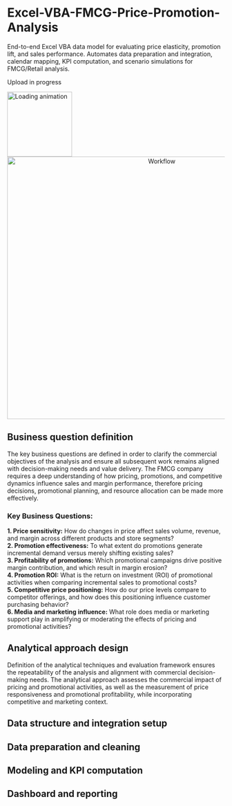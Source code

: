 # Excel-VBA-FMCG-Price-Promotion-Analysis
End-to-end Excel VBA data model for evaluating price elasticity, promotion lift, and sales performance. Automates data preparation and integration, calendar mapping, KPI computation, and scenario simulations for FMCG/Retail analysis.

Upload in progress

<img src="https://media1.giphy.com/media/v1.Y2lkPTc5MGI3NjExOWl4cjE4M3dicGx0Y2Q1Z2I1MHFscHpnaTN3bGphc3ZraXZzdjJmdSZlcD12MV9pbnRlcm5hbF9naWZfYnlfaWQmY3Q9Zw/emySgWo0iBKWqni1wR/giphy.gif" width="150" alt="Loading animation">

<div align="center">
<img width="700" height="607" alt="Workflow" src="https://github.com/user-attachments/assets/56e514fd-a49d-45e7-9fd9-79b4561f070d" />
</div>

## Business question definition
The key business questions are defined in order to clarify the commercial objectives of the analysis and ensure all subsequent work remains aligned with decision-making needs and value delivery. The FMCG company requires a deep understanding of how pricing, promotions, and competitive dynamics influence sales and margin performance, therefore pricing decisions, promotional planning, and resource allocation can be made more effectively.

### Key Business Questions:

**1. Price sensitivity:** How do changes in price affect sales volume, revenue, and margin across different products and store segments?<br>
**2. Promotion effectiveness:** To what extent do promotions generate incremental demand versus merely shifting existing sales?<br>
**3. Profitability of promotions:** Which promotional campaigns drive positive margin contribution, and which result in margin erosion?<br>
**4. Promotion ROI:** What is the return on investment (ROI) of promotional activities when comparing incremental sales to promotional costs?<br>
**5. Competitive price positioning:** How do our price levels compare to competitor offerings, and how does this positioning influence customer purchasing behavior?<br>
**6. Media and marketing influence:** What role does media or marketing support play in amplifying or moderating the effects of pricing and promotional activities?

## Analytical approach design

Definition of the analytical techniques and evaluation framework ensures the repeatability of the analysis and alignment with commercial decision-making needs. The analytical approach assesses the commercial impact of pricing and promotional activities, as well as the measurement of price responsiveness and promotional profitability, while incorporating competitive and marketing context.

## Data structure and integration setup

## Data preparation and cleaning

## Modeling and KPI computation

## Dashboard and reporting
